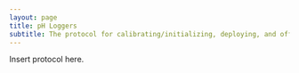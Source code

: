 ```yaml
---
layout: page
title: pH Loggers
subtitle: The protocol for calibrating/initializing, deploying, and offloading Data from the HOBO pH loggers
---
```


Insert protocol here.